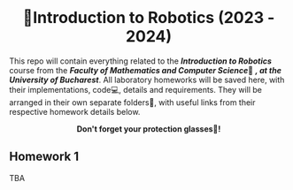 <br />
<div align="center">
  <h1>🔌Introduction to Robotics (2023 - 2024)</h1>
</div>

This repo will contain everything related to the ***Introduction to Robotics*** course from the ***Faculty of Mathematics and Computer Science***🏫 ***, at the University of Bucharest***.
All laboratory homeworks will be saved here, with their implementations, code💻, details and requirements. 
They will be arranged in their own separate folders📂, with useful links from their respective homework details below.

<div align="center"> 
  <b>Don't forget your protection glasses🥽!</b>
</div>

## Homework 1

TBA
